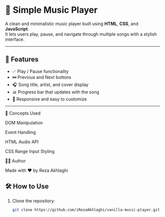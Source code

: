 # 🎵 Simple Music Player

A clean and minimalistic music player built using **HTML**, **CSS**, and **JavaScript**.  
It lets users play, pause, and navigate through multiple songs with a stylish interface.

---



## 🚀 Features

- ✅ Play / Pause functionality
- ⏮️ Previous and Next buttons
- 🎧 Song title, artist, and cover display
- 📊 Progress bar that updates with the song
- 🎯 Responsive and easy to customize

---
🧠 Concepts Used

DOM Manipulation

Event Handling

HTML Audio API

CSS Range Input Styling



🧑‍💻 Author

Made with ❤️ by Reza Akhlaghi


## 🛠️ How to Use

1. Clone the repository:

   ```bash
   git clone https://github.com/iRezaAkhlaghi/vanilla-music-player.git

